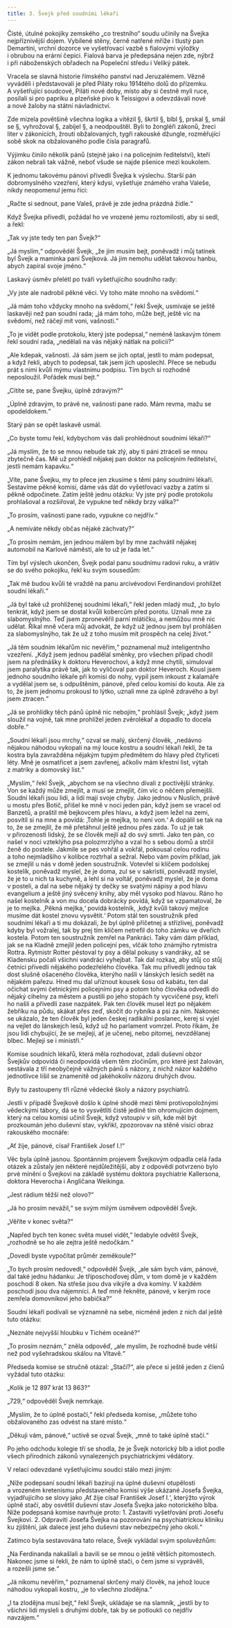 ```yaml
---
title: 3. Švejk před soudními lékaři
---
```


Čisté, útulné pokojíky zemského „co trestního“ soudu učinily na Švejka nejpříznivější dojem. Vybílené stěny, černě natřené mříže i tlustý pan Demartini, vrchní dozorce ve vyšetřovací vazbě s fialovými výložky i obrubou na erární čepici. Fialová barva je předepsána nejen zde, nýbrž i při náboženských obřadech na Popeleční středu i Veliký pátek.

Vracela se slavná historie římského panství nad Jeruzalémem. Vězně vyváděli i představovali je před Piláty roku 1914tého dolů do přízemku. A vyšetřující soudcové, Piláti nové doby, místo aby si čestně myli ruce, posílali si pro papriku a plzeňské pivo k Teissigovi a odevzdávali nové a nové žaloby na státní návladnictví.

Zde mizela povětšině všechna logika a vítězil §, škrtil §, blbl §, prskal §, smál se §, vyhrožoval §, zabíjel §, a neodpouštěl. Byli to žongléři zákonů, žreci liter v zákonících, žrouti obžalovaných, tygři rakouské džungle, rozměřující sobě skok na obžalovaného podle čísla paragrafů.

Výjimku činilo několik pánů (stejně jako i na policejním ředitelství), kteří zákon nebrali tak vážně, neboť všude se najde pšenice mezi koukolem.

K jednomu takovému pánovi přivedli Švejka k výslechu. Starší pán dobromyslného vzezření, který kdysi, vyšetřuje známého vraha Valeše, nikdy neopomenul jemu říci:

„Račte si sednout, pane Valeš, právě je zde jedna prázdná židle.“

Když Švejka přivedli, požádal ho ve vrozené jemu roztomilosti, aby si sedl, a řekl:

„Tak vy jste tedy ten pan Švejk?“

„Já myslím,“ odpověděl Švejk, „že jím musím bejt, poněvadž i můj tatínek byl Švejk a maminka paní Švejková. Já jim nemohu udělat takovou hanbu, abych zapíral svoje jméno.“

Laskavý úsměv přelétl po tváři vyšetřujícího soudního rady:

„Vy jste ale nadrobil pěkné věci. Vy toho máte mnoho na svědomí.“

„Já mám toho vždycky mnoho na svědomí,“ řekl Švejk, usmívaje se ještě laskavěji než pan soudní rada; „já mám toho, může bejt, ještě víc na svědomí, než ráčejí mít voni, vašnosti.“

„To je vidět podle protokolu, který jste podepsal,“ neméně laskavým tónem řekl soudní rada, „nedělali na vás nějaký nátlak na policii?“

„Ale kdepak, vašnosti. Já sám jsem se jich optal, jestli to mám podepsat, a když řekli, abych to podepsal, tak jsem jich uposlechl. Přece se nebudu prát s nimi kvůli mýmu vlastnímu podpisu. Tím bych si rozhodně neposloužil. Pořádek musí bejt.“

„Cítíte se, pane Švejku, úplně zdravým?“

„Úplně zdravým, to právě ne, vašnosti pane rado. Mám revma, mažu se opodeldokem.“

Starý pán se opět laskavě usmál.

„Co byste tomu řekl, kdybychom vás dali prohlédnout soudními lékaři?“

„Já myslím, že to se mnou nebude tak zlý, aby ti páni ztráceli se mnou zbytečně čas. Mě už prohlédl nějakej pan doktor na policejním ředitelství, jestli nemám kapavku.“

„Víte, pane Švejku, my to přece jen zkusíme s těmi pány soudními lékaři. Sestavíme pěkně komisi, dáme vás dát do vyšetřovací vazby a zatím si pěkně odpočinete. Zatím ještě jednu otázku: Vy jste prý podle protokolu prohlašoval a rozšiřoval, že vypukne teď někdy brzy válka?“

„To prosím, vašnosti pane rado, vypukne co nejdřív.“

„A nemíváte někdy občas nějaké záchvaty?“

„To prosím nemám, jen jednou málem byl by mne zachvátil nějakej automobil na Karlově náměstí, ale to už je řada let.“

Tím byl výslech ukončen, Švejk podal panu soudnímu radovi ruku, a vrátiv se do svého pokojíku, řekl ku svým sousedům:

„Tak mě budou kvůli té vraždě na panu arcivévodovi Ferdinandovi prohlížet soudní lékaři.“

„Já byl také už prohlíženej soudními lékaři,“ řekl jeden mladý muž, „to bylo tenkrát, když jsem se dostal kvůli kobercům před porotu. Uznali mne za slabomyslnýho. Teď jsem zpronevěřil parní mlátičku, a nemůžou mně nic udělat. Říkal mně včera můj advokát, že když už jednou jsem byl prohlášen za slabomyslnýho, tak že už z toho musím mít prospěch na celej život.“

„Já těm soudním lékařům nic nevěřím,“ poznamenal muž inteligentního vzezření. „Když jsem jednou padělal směnky, pro všechen případ chodil jsem na přednášky k doktoru Heverochovi, a když mne chytili, simuloval jsem paralytika právě tak, jak to vyličoval pan doktor Heveroch. Kousl jsem jednoho soudního lékaře při komisi do nohy, vypil jsem inkoust z kalamáře a vydělal jsem se, s odpuštěním, pánové, před celou komisí do kouta. Ale za to, že jsem jednomu prokousl to lýtko, uznali mne za úplně zdravého a byl jsem ztracen.“

„Já se prohlídky těch pánů úplně nic nebojím,“ prohlásil Švejk; „když jsem sloužil na vojně, tak mne prohlížel jeden zvěrolékař a dopadlo to docela dobře.“

„Soudní lékaři jsou mrchy,“ ozval se malý, skrčený člověk, „nedávno nějakou náhodou vykopali na mý louce kostru a soudní lékaři řekli, že ta kostra byla zavražděna nějakým tupým předmětem do hlavy před čtyřiceti léty. Mně je osmatřicet a jsem zavřenej, ačkoliv mám křestní list, výtah z matriky a domovský list.“

„Myslím,“ řekl Švejk, „abychom se na všechno dívali z poctivější stránky. Von se každý může zmejlit, a musí se zmejlit, čím víc o něčem přemejšlí. Soudní lékaři jsou lidi, a lidi mají svoje chyby. Jako jednou v Nuslích, právě u mostu přes Botič, přišel ke mně v noci jeden pán, když jsem se vracel od Banzetů, a praštil mě bejkovcem přes hlavu, a když jsem ležel na zemi, posvítil si na mne a povídá: ‚Tohle je mejlka, to není von.‘ A dopálil se tak na to, že se zmejlil, že mě přetáhnul ještě jednou přes záda. To už je tak v přirozenosti lidský, že se člověk mejlí až do svý smrti. Jako ten pán, co našel v noci vzteklýho psa polozmrzlýho a vzal ho s sebou domů a strčil ženě do postele. Jakmile se pes vohřál a vokřál, pokousal celou rodinu a toho nejmladšího v kolíbce roztrhal a sežral. Nebo vám povím příklad, jak se zmejlil u nás v domě jeden soustružník. Votevřel si klíčem podolskej kostelík, poněvadž myslel, že je doma, zul se v sakristii, poněvadž myslel, že je to u nich ta kuchyně, a lehl si na voltář, poněvadž myslel, že je doma v posteli, a dal na sebe nějaký ty dečky se svatými nápisy a pod hlavu evangelium a ještě jiný svěcený knihy, aby měl vysoko pod hlavou. Ráno ho našel kostelník a von mu docela dobrácky povídá, když se vzpamatoval, že je to mejlka. ‚Pěkná mejlka,‘ povídá kostelník, ‚když kvůli takový mejlce musíme dát kostel znovu vysvětit.‘ Potom stál ten soustružník před soudními lékaři a ti mu dokázali, že byl úplně příčetnej a střízlivej, poněvadž kdyby byl vožralej, tak by prej tím klíčem netrefil do toho zámku ve dveřích kostela. Potom ten soustružník zemřel na Pankráci. Taky vám dám příklad, jak se na Kladně zmejlil jeden policejní pes, vlčák toho známýho rytmistra Rottra. Rytmistr Rotter pěstoval ty psy a dělal pokusy s vandráky, až se Kladensku počali všichni vandráci vyhejbat. Tak dal rozkaz, aby stůj co stůj četníci přivedli nějakého podezřelého člověka. Tak mu přivedli jednou tak dost slušně ošaceného člověka, kterýho našli v lánských lesích sedět na nějakém pařezu. Hned mu dal uříznout kousek šosu od kabátu, ten dal očichat svými četnickými policejními psy a potom toho člověka odvedli do nějaký cihelny za městem a pustili po jeho stopách ty vycvičené psy, kteří ho našli a přivedli zase nazpátek. Pak ten člověk musel lézt po nějakém žebříku na půdu, skákat přes zeď, skočit do rybníka a psi za ním. Nakonec se ukázalo, že ten člověk byl jeden českej radikální poslanec, kerej si vyjel na vejlet do lánskejch lesů, když už ho parlament vomrzel. Proto říkám, že jsou lidi chybující, že se mejlejí, ať je učenej, nebo pitomej, nevzdělanej blbec. Mejlejí se i ministři.“

Komise soudních lékařů, která měla rozhodovat, zdali duševní obzor Švejkův odpovídá či neodpovídá všem těm zločinům, pro které jest žalován, sestávala z tří neobyčejně vážných pánů s názory, z nichž názor každého jednotlivce lišil se znamenitě od jakéhokoliv názoru druhých dvou.

Byly tu zastoupeny tři různé vědecké školy a názory psychiatrů.

Jestli v případě Švejkově došlo k úplné shodě mezi těmi protivopoložnými vědeckými tábory, dá se to vysvětliti čistě jedině tím ohromujícím dojmem, který na celou komisi učinil Švejk, když vstoupiv v síň, kde měl být prozkoumán jeho duševní stav, vykřikl, zpozorovav na stěně visící obraz rakouského mocnáře:

„Ať žije, pánové, císař František Josef I.!“

Věc byla úplně jasnou. Spontánním projevem Švejkovým odpadla celá řada otázek a zůstaly jen některé nejdůležitější, aby z odpovědí potvrzeno bylo prvé mínění o Švejkovi na základě systému doktora psychiatrie Kallersona, doktora Heverocha i Angličana Weikinga.

„Jest rádium těžší než olovo?“

„Já ho prosím nevážil,“ se svým milým úsměvem odpověděl Švejk.

„Věříte v konec světa?“

„Napřed bych ten konec světa musel vidět,“ ledabyle odvětil Švejk, „rozhodně se ho ale zejtra ještě nedočkám.“

„Dovedl byste vypočítat průměr zeměkoule?“

„To bych prosím nedovedl,“ odpověděl Švejk, „ale sám bych vám, pánové, dal také jednu hádanku: Je tříposchoďovej dům, v tom domě je v každém poschodí 8 oken. Na střeše jsou dva vikýře a dva komíny. V každém poschodí jsou dva nájemníci. A teď mně řekněte, pánové, v kerým roce zemřela domovníkovi jeho babička?“

Soudní lékaři podívali se významně na sebe, nicméně jeden z nich dal ještě tuto otázku:

„Neznáte nejvyšší hloubku v Tichém oceáně?“

„To prosím neznám,“ zněla odpověď, „ale myslím, že rozhodně bude větší než pod vyšehradskou skálou na Vltavě.“

Předseda komise se stručně otázal: „Stačí?“, ale přece si ještě jeden z členů vyžádal tuto otázku:

„Kolik je 12 897 krát 13 863?“

„729,“ odpověděl Švejk nemrkaje.

„Myslím, že to úplně postačí,“ řekl předseda komise, „můžete toho obžalovaného zas odvést na staré místo.“

„Děkuji vám, pánové,“ uctivě se ozval Švejk, „mně to také úplně stačí.“

Po jeho odchodu kolegie tří se shodla, že je Švejk notorický blb a idiot podle všech přírodních zákonů vynalezených psychiatrickými vědátory.

V relaci odevzdané vyšetřujícímu soudci stálo mezi jiným:

„Níže podepsaní soudní lékaři bazírují na úplné duševní otupělosti a vrozeném kretenismu představeného komisi výše ukázané Josefa Švejka, vyjadřujícího se slovy jako ‚Ať žije císař František Josef I.‘, kterýžto výrok úplně stačí, aby osvětlil duševní stav Josefa Švejka jako notorického blba. Níže podepsaná komise navrhuje proto: 1. Zastaviti vyšetřování proti Josefu Švejkovi. 2. Odpraviti Josefa Švejka na pozorování na psychiatrickou kliniku ku zjištění, jak dalece jest jeho duševní stav nebezpečný jeho okolí.“

Zatímco byla sestavována tato relace, Švejk vykládal svým spolu­vězňům:

„Na Ferdinanda nakašlali a bavili se se mnou o ještě větších pitomostech. Nakonec jsme si řekli, že nám to úplně stačí, o čem jsme si vyprávěli, a rozešli jsme se.“

„Já nikomu nevěřím,“ poznamenal skrčený malý člověk, na jehož louce náhodou vykopali kostru, „je to všechno zlodějna.“

„I ta zlodějna musí bejt,“ řekl Švejk, ukládaje se na slamník, „jestli by to všichni lidi mysleli s druhými dobře, tak by se potloukli co nejdřív navzájem.“
